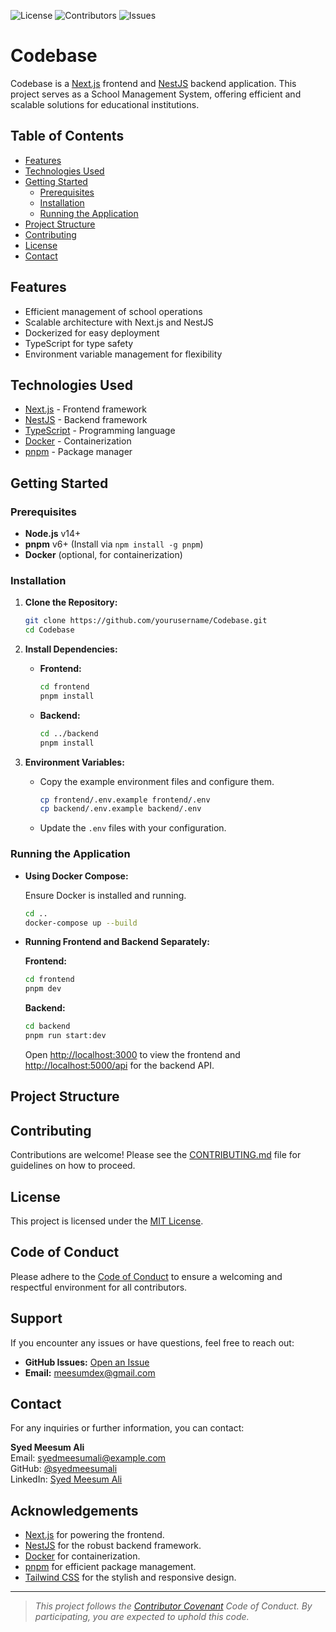    ![License](https://img.shields.io/github/license/meesum-Ali/school-management-system)
   ![Contributors](https://img.shields.io/github/contributors/meesum-Ali/school-management-system)
   ![Issues](https://img.shields.io/github/issues/meesum-Ali/school-management-system)

# Codebase

Codebase is a [Next.js](https://nextjs.org/) frontend and [NestJS](https://nestjs.com/) backend application. This project serves as a School Management System, offering efficient and scalable solutions for educational institutions.

## Table of Contents

- [Features](#features)
- [Technologies Used](#technologies-used)
- [Getting Started](#getting-started)
  - [Prerequisites](#prerequisites)
  - [Installation](#installation)
  - [Running the Application](#running-the-application)
- [Project Structure](#project-structure)
- [Contributing](#contributing)
- [License](#license)
- [Contact](#contact)

## Features

- Efficient management of school operations
- Scalable architecture with Next.js and NestJS
- Dockerized for easy deployment
- TypeScript for type safety
- Environment variable management for flexibility

## Technologies Used

- [Next.js](https://nextjs.org/) - Frontend framework
- [NestJS](https://nestjs.com/) - Backend framework
- [TypeScript](https://www.typescriptlang.org/) - Programming language
- [Docker](https://www.docker.com/) - Containerization
- [pnpm](https://pnpm.io/) - Package manager

## Getting Started

### Prerequisites

- **Node.js** v14+
- **pnpm** v6+ (Install via `npm install -g pnpm`)
- **Docker** (optional, for containerization)

### Installation

1. **Clone the Repository:**

    ```bash
    git clone https://github.com/yourusername/Codebase.git
    cd Codebase
    ```

2. **Install Dependencies:**

    - **Frontend:**

        ```bash
        cd frontend
        pnpm install
        ```

    - **Backend:**

        ```bash
        cd ../backend
        pnpm install
        ```

3. **Environment Variables:**

    - Copy the example environment files and configure them.

        ```bash
        cp frontend/.env.example frontend/.env
        cp backend/.env.example backend/.env
        ```

    - Update the `.env` files with your configuration.

### Running the Application

- **Using Docker Compose:**

    Ensure Docker is installed and running.

    ```bash
    cd ..
    docker-compose up --build
    ```

- **Running Frontend and Backend Separately:**

    **Frontend:**

    ```bash
    cd frontend
    pnpm dev
    ```

    **Backend:**

    ```bash
    cd backend
    pnpm run start:dev
    ```

    Open [http://localhost:3000](http://localhost:3000) to view the frontend and [http://localhost:5000/api](http://localhost:5000/api) for the backend API.

## Project Structure

## Contributing

Contributions are welcome! Please see the [CONTRIBUTING.md](CONTRIBUTING.md) file for guidelines on how to proceed.

## License

This project is licensed under the [MIT License](LICENSE).

## Code of Conduct

Please adhere to the [Code of Conduct](CODE_OF_CONDUCT.md) to ensure a welcoming and respectful environment for all contributors.

## Support

If you encounter any issues or have questions, feel free to reach out:

- **GitHub Issues:** [Open an Issue](https://github.com/meesum-Ali/Codebase/issues)
- **Email:** [meesumdex@gmail.com](mailto:meesumdex@gmail.com)

## Contact

For any inquiries or further information, you can contact:

**Syed Meesum Ali**  
Email: [syedmeesumali@example.com](mailto:meesumdex@gmail.com)  
GitHub: [@syedmeesumali](https://github.com/meesum-ali)  
LinkedIn: [Syed Meesum Ali](https://linkedin.com/in/smeesumali)

## Acknowledgements

- [Next.js](https://nextjs.org/) for powering the frontend.
- [NestJS](https://nestjs.com/) for the robust backend framework.
- [Docker](https://www.docker.com/) for containerization.
- [pnpm](https://pnpm.io/) for efficient package management.
- [Tailwind CSS](https://tailwindcss.com/) for the stylish and responsive design.

---

> *This project follows the [Contributor Covenant](https://www.contributor-covenant.org/version/2/0/code_of_conduct/) Code of Conduct. By participating, you are expected to uphold this code.*
